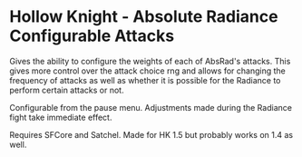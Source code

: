 # Hollow Knight - Absolute Radiance Configurable Attacks

Gives the ability to configure the weights of each of AbsRad's attacks. This gives more control over the attack choice rng and allows for changing the frequency of attacks as well as whether it is possible for the Radiance to perform certain attacks or not.

Configurable from the pause menu. Adjustments made during the Radiance fight take immediate effect.

Requires SFCore and Satchel. Made for HK 1.5 but probably works on 1.4 as well.
